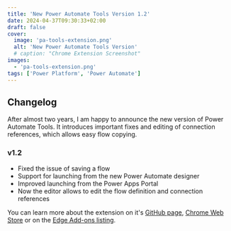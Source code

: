 ```yaml
---
title: 'New Power Automate Tools Version 1.2'
date: 2024-04-37T09:30:33+02:00
draft: false
cover:
  image: 'pa-tools-extension.png'
  alt: 'New Power Automate Tools Version'
  # caption: "Chrome Extension Screenshot"
images:
  - 'pa-tools-extension.png'
tags: ['Power Platform', 'Power Automate']
---
```


## Changelog

After almost two years, I am happy to announce the new version of Power Automate Tools. It introduces important fixes and editing of connection references, which allows easy flow copying.

### v1.2

* Fixed the issue of saving a flow
* Support for launching from the new Power Automate designer
* Improved launching from the Power Apps Portal
* Now the editor allows to edit the flow definition and connection references

You can learn more about the extension on it's [GitHub page](https://github.com/rithala/power-automate-tools), [Chrome Web Store](https://chrome.google.com/webstore/detail/power-automate-tools/jccblbmcghkddifenlocnjfmeemjeacc)
or on the [Edge Add-ons listing](https://microsoftedge.microsoft.com/addons/detail/power-automate-tools/ecdclfoojhebjoknjoooljcakfbfpjoj).
